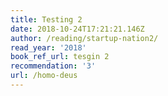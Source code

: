 ```yaml
---
title: Testing 2
date: 2018-10-24T17:21:21.146Z
author: /reading/startup-nation2/
read_year: '2018'
book_ref_url: tesgin 2
recommendation: '3'
url: /homo-deus
---
```



